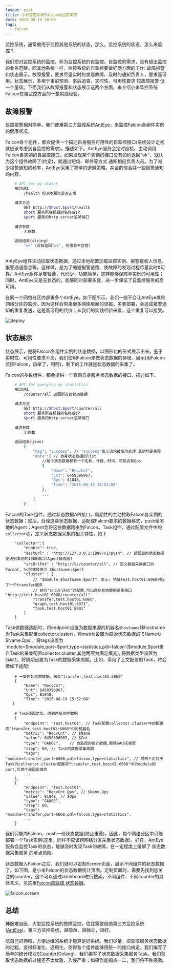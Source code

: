 ```yaml
---
layout: post
title: 小米监控系统Falcon自监控实践
date: 2015-08-16 18:00
tags:
  - falcon
---
```


监控系统，通常被用于监控其他系统的状态。那么，监控系统的状态，怎么来监控？

我们把对监控系统的监控，称为监控系统的自监控。自监控的需求，没有超出监控的业务范畴。同其他系统一样，监控系统的自监控要做好两方面的工作: 故障报警和状态展示。故障报警，要求尽量实时的发现故障、及时的通知负责人，要求高可用。状态展示，多用于事前预测、事后追查，实时性、可用性要求 较故障报警 低一个量级。下面我们从故障报警和状态展示这两个方面，来介绍小米监控系统Falcon在自监控方面的一些实践经验。

## 故障报警
故障报警相对简单。我们使用第三方监控系统[AntEye](https://github.com/niean/anteye)，来监控Falcon各组件实例的健康状况。

Falcon各个组件，都会提供一个描述自身服务可用性的自监控接口(系统设计之初 就应该考虑到自监控的需求)，描述如下。AntEye服务会定时巡检、主动调用Falcon各实例的自监控接口，如果发现某个实例的接口没有如约返回"ok"，就认为这个组件故障了(约定)，就通过短信、邮件等方式 通知相应负责人员。为了减少报警通知的频率，AntEye采用了简单的退避策略，并会酌情合并一些报警通知的内容。

```bash
	# API for my status
	接口URL
		/health 检测本服务是否正常
		
	请求方法
		GET http://$host:$port/health
		$host 服务所在机器的名称或IP
		$port 服务的http.server监听端口
	
	请求参数
		无参数
	
	返回结果(string)
		"ok"（没有返回"ok", 则服务不正常）
		
```

AntyEye组件主动拉取状态数据，通过本地配置加载监控实例、报警接收人信息、报警通道信息等，这样做，是为了缩短报警链路、使故障的发现过程尽量实时&可靠。AntEye组件足够轻量，代码少、功能简单，这样能够保障单实例的可用性；同时，AntEye又是无状态的，能够同时部署多套，进一步保证了自监控服务的高可用。

在同一个网络分区内部署多个AntEye，如下图所示。我们一般不会让AntEye做跨网络分区的监控，因为这样会带来很多网络层面的误报。多套部署，会造成报警通知的重复发送，这是高可用的代价；从我们的实践经验来看，这个重复可以接受。

![deploy](https://raw.githubusercontent.com/niean/niean.github.io/master/images/20150816/monitor.deploy.png)



## 状态展示
状态展示，是将Falcon各组件实例的状态数据，以图形化的形式展示出来。鉴于实时性、可用性要求不高，我们使用Falcon来做状态数据的存储、展示(用Falcon监控Falcon，自举了，呵呵)，剩下的工作就是状态数据的采集了。

Falcon的多数组件，都会提供一个查询自身服务状态数据的接口，描述如下。

```bash
	# API for querying my statistics
	接口URL
		/counter/all 返回所有的状态数据
	
	请求方法
		GET http://$host:$port/counter/all
		$host 服务所在机器的名称或IP
		$port 服务的http.server监听端口
	
	请求参数
		无参数
	
	返回结果(json)
		{
			"msg": "success", // "success"表示请求被成功处理,其他均是失败
			"data":[ // 自身状态数据的list
				//每个状态数据都有一个名称、计数、时间，可能会有Qps
		    	{
            		"Name": "RecvCnt",
            		"Cnt": 6458396967,
            		"Qps": 81848,
            		"Time": "2015-08-19 15:52:08"
        		},
        		...
			]	
		}

```

Falcon的Task组件，通过状态数据API接口，周期性的主动拉取Falcon各实例的状态数据；然后，处理这些状态数据，适配成Falcon要求的数据格式，push给本地的Agent；Agent会将这些数据路由到Falcon。Task组件，通过配置文件中的`collector`项，定义状态数据采集的相关特性，如下

```base
    "collector":{
        "enable": true,
        "destUrl" : "http://127.0.0.1:1988/v1/push", // 适配后的状态数据发送到本地的1988端口(Agent接收器)
        "srcUrlFmt" : "http://%s/counter/all", // 定义数据采集接口的Format, %s将被替换为 $hostname:$port
        "cluster" : [
            // "$module,$hostname:$port"，表示: 地址test.host01:6060对应了一个transfer服务
            // 结合"srcUrlFmt"的配置,可以得到状态数据采集接口 "http://test.host01:6060/counter/all"
            "transfer,test.host01:6060", 
            "graph,test.host01:6071",
            "task,test.host01:8001"
        ]
    }
```

Task做数据适配时，将endpoint设置为数据来源的机器名`$hostname`($hostname为Task采集配置collector.cluster)，将metric设置为原始状态数据的`$Name`和`$Name.Qps`，将tags设置为`module=$module,port=$port,type=statistics,pdl=falcon`($module,$port来自Task的采集配置collector.cluster,其他两项为固定填充), 将数据类型设置为`GAUGE`，将周期设置为Task的数据采集周期。比如，采用了上文配置的Task，将会做如下适配:

```
	# 一条原始状态数据，来自"transfer,test.host01:6060"
	{
    	"Name": "RecvCnt",
    	"Cnt": 6458396967,
    	"Qps": 81848,
    	"Time": "2015-08-19 15:52:08"
   }
	
	# Task适配之后，得到两条监控数据
	{
		"endpoint": "test.host01", // Task配置collector.cluster中的配置项"transfer,test.host01:6060"中的机器名
		"metric": "RecvCnt", // $Name
		"value": 6458396967, // $Cnt
		"type": "GAUGE",	// 自监控的统计数据,都输GAUGE类型
		"step": 60, // Task的数据采集周期
		"tags": "module=transfer,port=6060,pdl=falcon,type=statistics", // 前两个对应于Task的collector.cluster配置项"transfer,test.host01:6060"中的module和port,后两个是固定填充
		...
	},
	{
		"endpoint": "test.host01",
		"metric": "RecvCnt.Qps", // $Name.Qps
		"value": 81848, // $Qps
		"type": "GAUGE",
		"step": 60,
		"tags": "module=transfer,port=6060,pdl=falcon,type=statistics",
		...
	}
```

我们只能向Falcon，push一份状态数据(防止重叠)，因此，每个网络分区中只能部署一个Task实例(这里，同样不应该跨网络分区采集状态数据)。好在，AntEye服务会监控Task的状态，能够及时发现Task的故障，在一定程度上缓解了 状态数据采集服务 的单点风险。

状态数据入Falcon之后，我们就可以定制Screen页面，展示不同组件的状态数据了。如下图，是小米Falcon的状态数据统计页面。定制页面时，需要先找到您关注的counter，这个可以通过dashboard进行搜索。不同组件、不同counter的具体含义，见这里[Falcon自监控.状态数据]()。

![falcon.screen](https://raw.githubusercontent.com/niean/niean.github.io/master/images/20150816/falcon.screen.png)


## 总结
神医难自医，大型监控系统的故障监控，往往需要借助第三方监控系统([AntEye](https://github.com/niean/anteye))。第三方监控系统，越简单、越独立，越好。

吃自己的狗粮，方便运维的系统才能算是好系统。我们尽量，把获取服务状态数据的过程，变得标准化、通用化，使得各个组件能够用统一的接口搞定。我们编写了简单的统计模块[SCounter](https://github.com/niean/gotools/blob/master/proc/counter.go)(Golang)，我们编写了状态数据采集服务[Task](https://github.com/open-falcon/task)。我们获取状态数据的过程还不太优雅、入侵严重；如果您能指点一二，我们将不胜感激。
